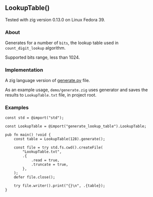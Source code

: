<!--
:===============================================================================
: MIT License
:
: Copyright (c) 2024 7r35c0
:
: Permission is hereby granted, free of charge, to any person obtaining a copy
: of this software and associated documentation files (the "Software"), to deal
: in the Software without restriction, including without limitation the rights
: to use, copy, modify, merge, publish, distribute, sublicense, and/or sell
: copies of the Software, and to permit persons to whom the Software is
: furnished to do so, subject to the following conditions:
:
: The above copyright notice and this permission notice shall be included in all
: copies or substantial portions of the Software.
:
: THE SOFTWARE IS PROVIDED "AS IS", WITHOUT WARRANTY OF ANY KIND, EXPRESS OR
: IMPLIED, INCLUDING BUT NOT LIMITED TO THE WARRANTIES OF MERCHANTABILITY,
: FITNESS FOR A PARTICULAR PURPOSE AND NONINFRINGEMENT. IN NO EVENT SHALL THE
: AUTHORS OR COPYRIGHT HOLDERS BE LIABLE FOR ANY CLAIM, DAMAGES OR OTHER
: LIABILITY, WHETHER IN AN ACTION OF CONTRACT, TORT OR OTHERWISE, ARISING FROM,
: OUT OF OR IN CONNECTION WITH THE SOFTWARE OR THE USE OR OTHER DEALINGS IN THE
: SOFTWARE.
:===============================================================================
 -->

## LookupTable()

Tested with zig version 0.13.0 on Linux Fedora 39.

### About

Generates for a number of `bits`, the lookup table used in `count_digit_lookup` algorithm.

Supported bits range, less than 1024.

### Implementation

A zig language version of [generate.py](https://github.com/lemire/Code-used-on-Daniel-Lemire-s-blog/blob/master/2021/06/03/generate.py) file.

As an example usage, `demo/generate.zig` uses generator and saves the results
to `LookupTable.txt` file, in project root.

### Examples

```zig
const std = @import("std");

const LookupTable = @import("generate_lookup_table").LookupTable;

pub fn main() !void {
    const table = LookupTable(128).generate();

    const file = try std.fs.cwd().createFile(
        "LookupTable.txt",
        .{
            .read = true,
            .truncate = true,
        },
    );
    defer file.close();

    try file.writer().print("{}\n", .{table});
}
```

